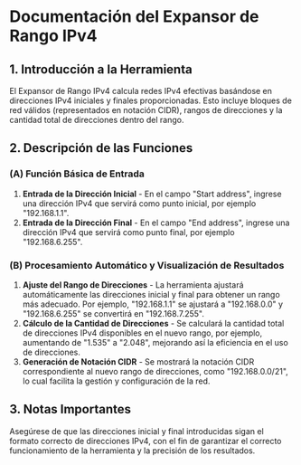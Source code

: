 # Documentación del Expansor de Rango IPv4

## 1. Introducción a la Herramienta

El Expansor de Rango IPv4 calcula redes IPv4 efectivas basándose en direcciones IPv4 iniciales y finales proporcionadas. Esto incluye bloques de red válidos (representados en notación CIDR), rangos de direcciones y la cantidad total de direcciones dentro del rango.

## 2. Descripción de las Funciones

### (A) Función Básica de Entrada

1. **Entrada de la Dirección Inicial** - En el campo "Start address", ingrese una dirección IPv4 que servirá como punto inicial, por ejemplo "192.168.1.1".
2. **Entrada de la Dirección Final** - En el campo "End address", ingrese una dirección IPv4 que servirá como punto final, por ejemplo "192.168.6.255".

### (B) Procesamiento Automático y Visualización de Resultados

1. **Ajuste del Rango de Direcciones** - La herramienta ajustará automáticamente las direcciones inicial y final para obtener un rango más adecuado. Por ejemplo, "192.168.1.1" se ajustará a "192.168.0.0" y "192.168.6.255" se convertirá en "192.168.7.255".
2. **Cálculo de la Cantidad de Direcciones** - Se calculará la cantidad total de direcciones IPv4 disponibles en el nuevo rango, por ejemplo, aumentando de "1.535" a "2.048", mejorando así la eficiencia en el uso de direcciones.
3. **Generación de Notación CIDR** - Se mostrará la notación CIDR correspondiente al nuevo rango de direcciones, como "192.168.0.0/21", lo cual facilita la gestión y configuración de la red.

## 3. Notas Importantes

Asegúrese de que las direcciones inicial y final introducidas sigan el formato correcto de direcciones IPv4, con el fin de garantizar el correcto funcionamiento de la herramienta y la precisión de los resultados.